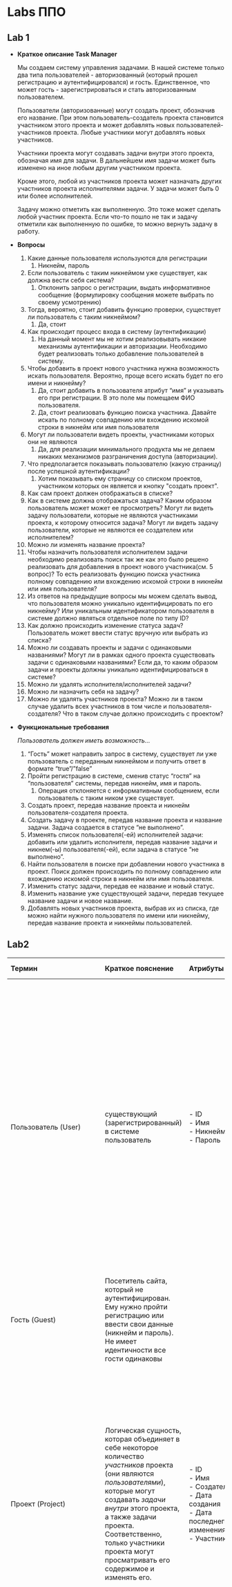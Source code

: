 # Labs ППО

## Lab 1

- **Краткое описание Task Manager**

  Мы создаем систему управления задачами. В нашей системе только два типа пользователей - авторизованный (который прошел регистрацию и аутентифицировался) и гость. Единственное, что может гость - зарегистрироваться и стать авторизованным пользователем.

  Пользователи (авторизованные) могут создать проект, обозначив его название. При этом пользователь-создатель проекта становится участником этого проекта и может добавлять новых пользователей-участников проекта. Любые участники могут добавлять новых участников.

  Участники проекта могут создавать задачи внутри этого проекта, обозначая имя для задачи. В дальнейшем имя задачи может быть изменено на иное любым другим участником проекта.

  Кроме этого, любой из участников проекта может назначать других участников проекта исполнителями задачи. У задачи может быть 0 или более исполнителей.

  Задачу можно отметить как выполненную. Это тоже может сделать любой участник проекта. Если что-то пошло не так и задачу отметили как выполненную по ошибке, то можно вернуть задачу в работу.

- **Вопросы**
    1. Какие данные пользователя используются для регистрации
        1. Никнейм, пароль
    2. Если пользователь с таким никнеймом уже существует, как должна вести себя система?
        1. Отклонить запрос о регистрации, выдать информативное сообщение (формулировку сообщения можете выбрать по своему усмотрению)
    3. Тогда, вероятно, стоит добавить функцию проверки, существует ли пользователь с таким никнеймом?
        1. Да, стоит
    4. Как происходит процесс входа в систему (аутентификации)
        1. На данный момент мы не хотим реализовывать никакие механизмы аутентификации и авторизации. Необходимо будет реализовать только добавление пользователей в систему.
    5. Чтобы добавить в проект нового участника нужна возможность искать пользователя. Вероятно, проще всего искать будет по его имени и никнейму?
        1. Да, стоит добавить в пользователя атрибут “имя” и указывать его при регистрации. В это поле мы помещаем ФИО пользователя.
        2. Да, стоит реализовать функцию поиска участника. Давайте искать по полному совпадению или вхождению искомой строки в никнейм или имя пользователя
    6. Могут ли пользователи видеть проекты, участниками которых они не являются
        1. Да, для реализации минимального продукта мы не делаем никаких механизмов разграничения доступа (авторизации).
    7. Что предполагается показывать пользователю (какую страницу) после успешной аутентификации?
        1. Хотим показывать ему страницу со списком проектов, участником которых он является и кнопку "создать проект".
    8. Как сам проект должен отображаться в списке?
    9. Как в системе должна отображаться задача? Каким образом пользователь может может ее просмотреть? Могут ли видеть задачу пользователи, которые не являются участниками проекта, к которому относится задача? Могут ли видеть задачу пользователи, которые не являются ее создателем или исполнителем?
    10. Можно ли изменять название проекта?
    11. Чтобы назначить пользователя исполнителем задачи необходимо реализовать поиск так же как это было решено реализовать для добавления в проект нового участника(см. 5 вопрос)? То есть реализовать функцию поиска участника полному совпадению или вхождению искомой строки в никнейм или имя пользователя?
    12. Из ответов на предыдущие вопросы мы можем сделать вывод, что пользователя можно уникально идентифицировать по его никнейму? Или уникальным идентификатором пользователя в системе должно являться отдельное поле по типу ID?
    13. Как должно происходить изменение статуса задач? Пользователь может ввести статус вручную или выбрать из списка?
    14. Можно ли создавать проекты и задачи с одинаковыми названиями? Могут ли в рамках одного проекта существовать задачи с одинаковыми названиями? Если да, то каким образом задачи и проекты должны уникально идентифицироваться в системе?
    15. Можно ли удалять исполнителя/исполнителей задачи?
    16. Можно ли назначить себя на задачу?
    17. Можно ли удалять участников проекта? Можно ли в таком случае удалить всех участников в том числе и пользователя-создателя? Что в таком случае должно происходить с проектом?

- **Функциональные требования**

  *Пользователь должен иметь возможность…*

    1. “Гость” может направить запрос в систему, существует ли уже пользователь с переданным никнеймом и получить ответ в формате “true”/”false”
    2. Пройти регистрацию в системе, сменив статус “гостя” на “пользователя” системы, передав никнейм, имя и пароль.
        1. Операция отклоняется с информативным сообщением, если пользователь с таким ником уже существует.
    3. Создать проект, передав название проекта и никнейм пользователя-создателя проекта.
    4. Создать задачу в проекте, передав название проекта и название задачи. Задача создается в статусе “не выполнено”.
    5. Изменять список пользователя(-ей) исполнителей задачи: добавить или удалить исполнителя, передав название задачи и никнем(-ы) пользователя(-ей), если задача в статусе “не выполнено”.
    6. Найти пользователя в поиске при добавлении нового участника в проект. Поиск должен происходить по полному совпадению или вхождению искомой строки в никнейм или имя пользователя.
    7. Изменить статус задачи, передав ее название и новый статус.
    8. Изменить название уже существующей задачи, передав текущее название задачи и новое название.
    9. Добавлять новых участников проекта, выбрав их из списка, где можно найти нужного пользователя по имени или никнейму, передав название проекта и никнеймы пользователей.

## Lab2

| Термин  | Краткое пояснение | Атрибуты                                                                                                                                                         | Ассоциированные термины                                                                                                                                                                                                                                  | Действия над предметом                                                                                                                                                                                                                                                                                                                                                                                                                                                                  |
| :---- | :---- |:-----------------------------------------------------------------------------------------------------------------------------------------------------------------|:---------------------------------------------------------------------------------------------------------------------------------------------------------------------------------------------------------------------------------------------------------|:----------------------------------------------------------------------------------------------------------------------------------------------------------------------------------------------------------------------------------------------------------------------------------------------------------------------------------------------------------------------------------------------------------------------------------------------------------------------------------------|
| Пользователь (User) | существующий (зарегистрированный) в системе пользователь | - ID<br/> - Имя<br/> - Никнейм <br/>- Пароль                                                                                                                     | - Регистрация <br/>- Участник <br/>- Исполнитель <br/><br/>Чтобы стать пользователем необходимо пройти регистрацию. Пользователь может становится исполнителем задачи и участником проекта.                                                              | - Добавление в проект (участник проекта → *добавляет в проект* → пользователя (пользователь становится участником)). <br/><br/>- Поиск участника для добавления в проект или задачу (участник проекта → *ищет* → *участника по никнейму или имени*). <br/><br/>- Назначить исполнителем задачи(участник проекта → *назначает исполнителем задачи* → пользователя (пользователь становится исполнителем задачи)).                                                                        |
| Гость (Guest) | Посетитель сайта, который не аутентифицирован. Ему нужно пройти регистрацию или ввести свои данные (никнейм и пароль). Не имеет идентичности все гости одинаковы |                                                                                                                                                                  |                                                                                                                                                                                                                                                          |                                                                                                                                                                                                                                                                                                                                                                                                                                                                                         |
| Проект (Project) | Логическая сущность, которая объединяет в себе некоторое количество *участников* проекта (они являются *пользователями*), которые могут создавать *задачи внутри* этого проекта, а также задачи проекта. Соответственно, только участники проекта могут просматривать его содержимое и изменять его. | - ID <br/>- Имя <br/>- Создатель <br/>- Дата создания <br/>- Дата последнего изменения <br/>- Участники                                                          | - Участник <br/>- Создатель  <br/> - Задача <br/><br/> В проекте есть участники и задачи, которые относятся к данному проекту                                                                                                                            | - Создание (пользователь → *создает* → проект).  <br/><br/>- Изменение названия (пользователь создатель → *изменяет название* → проекта).  <br/><br/>- Удаление (пользователь создатель → *удаляет* → проект).  <br/><br/>- Просмотр (участник проекта → *просматривает* → проект).  <br/><br/>- Добавление участников (участник проекта → *добавляет участников* → в проект).                                                                                                          |
| Задача(Task) | Логическая сущность, содержащая информацию о конкретной задаче в рамках проекта. Содержит информацию для отслеживания выполнения данной задачи.  | - ID <br/>- Имя <br/>- Статус <br/>- Приоритет <br/>- Создатель <br/>- Дата создания <br/>- Дата последнего изменения <br/>- Оценка по времени <br/>-Исполнители | - Исполнитель <br/>- Создатель <br/>- Проект <br/><br/>Задача относится к определенному проекту. Исполнители относятся к определенной задаче.                                                                                                            | \- Создание (участник проекта → *создает* → задачу).  <br/><br/>- Изменение (участник проекта → *изменяет* → задачу).  <br/><br/>- Удаление (участник проекта → *удаляет* → задачу).  <br/><br/>- Просмотр (участник проекта → *просматривает* → задачу).  <br/><br/>- Назначение исполнителя (участник проекта → *назначает исполнителя* → задачи).                                                                                                                                    |
| Исполнитель(Assignee) | Пользователь, назначенный исполнителем на конкретную задачу.  |                                                                                                                                                                  | \- Задача <br/>- Пользователь <br/><br/>Исполнитель относится к определенной задаче. Исполнитель является пользователем.                                                                                                                                 | - Назначение исполнителя (участник проекта → *назначает* → исполнителя).                                                                                                                                                                                                                                                                                                                                                                                                                |
| Участник(Participant) | Пользователь добавленный в проект и способный производить внутри него действия с задачами и добавлять новых участников. |                                                                                                                                                                  | - Проект <br/>- Пользователь <br/><br/>Участник является пользователем. Участник относится к определенному проекту.                                                                                                                                      | - Добавление участников (участник проекта → *добавляет* → участников).                                                                                                                                                                                                                                                                                                                                                                                                                  |
| Создатель(Creator) | Пользователь, создавший проект или задачу в проекте. |                                                                                                                                                                  | - Проект <br/>- Пользователь <br/>- Задача <br/><br/>Создатель является пользователем, создавшим задачу или проект.                                                                                                                                      |                                                                                                                                                                                                                                                                                                                                                                                                                                                                                         |
| Регистрация(Registration) | Процесс создания нового пользователя | - Логин <br/>- Пароль                                                                                                                                                 | - Пользователь <br/>- Гость  <br/><br/>Гость после регистрации становится пользователем.                                                                                                                                                                                | \- Прохождение (гость → *проходит*→ регистрацию).                                                                                                                                                                                                                                                                                                                                                                                                                                       |


| Название контекста | Краткое пояснение | Язык контекста                                                                                                                                                                                                                                      |
| :---- | :---- |:----------------------------------------------------------------------------------------------------------------------------------------------------------------------------------------------------------------------------------------------------|
| Контекст пользователей(UserContext) | Этот контекст отвечает за управление пользователями системы, их регистрацией.  | - Пользователь   <br/>- Гость   <br/>- Регистрация                                                                                                                                                                                                  |
| Контекст Проектов (Project Context)  | Контекст, который управляет проектами, их созданием и участниками.  | \- Проект   <br/>- Создатель   <br/>- Участник   <br/>- Изменение названия   <br/>- Добавление участника   <br/>- Удаление проекта                                                                                                                  |
| Контекст Задач (Task Context)  | Этот контекст управляет задачами в рамках проектов, включая их создание и изменение.  | \- Задача   <br/>- Создатель   <br/>- Исполнитель   <br/>- Назначение исполнителя    <br/>- Изменение задачи   <br/>- Удаление задачи                                                                                                               |
| Контекст Управления Задачами (Task Management Context)  | Контекст, который охватывает действия, связанные с управлением задачами, такими как назначение исполнителей и изменение статусов задач.  | - Исполнитель  <br/>- Задача  <br/>- Назначение исполнителей   <br/>- Изменение имени задачи   <br/>- Изменение статуса задачи   <br/>- Изменение приоритета задачи  <br/>- Изменение оценки по времени                                                  |
